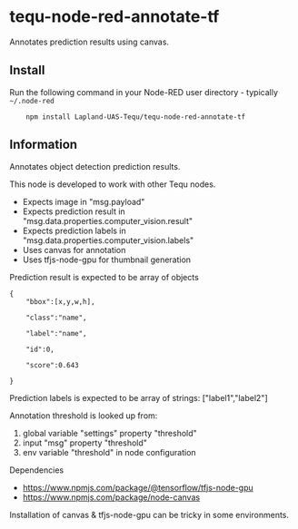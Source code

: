 tequ-node-red-annotate-tf
=====================

Annotates prediction results using canvas.

## Install

Run the following command in your Node-RED user directory - typically `~/.node-red`

        npm install Lapland-UAS-Tequ/tequ-node-red-annotate-tf

## Information

Annotates object detection prediction results.

This node is developed to work with other Tequ nodes.
- Expects image in "msg.payload"
- Expects prediction result in "msg.data.properties.computer_vision.result"
- Expects prediction labels in "msg.data.properties.computer_vision.labels"
- Uses canvas for annotation
- Uses tfjs-node-gpu for thumbnail generation 

Prediction result is expected to be array of objects

```
{
	"bbox":[x,y,w,h],

	"class":"name",

	"label":"name",

	"id":0,

	"score":0.643

}
```

Prediction labels is expected to be array of strings: ["label1","label2"]


Annotation threshold is looked up from:
1. global variable "settings" property "threshold"
2. input "msg" property "threshold"
3. env variable "threshold" in node configuration

Dependencies
- https://www.npmjs.com/package/@tensorflow/tfjs-node-gpu
- https://www.npmjs.com/package/node-canvas

Installation of canvas & tfjs-node-gpu can be tricky in some environments.
